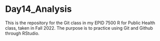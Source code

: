 
# Day14_Analysis

<!-- badges: start -->
<!-- badges: end -->

This is the repository for the Git class in my EPID 7500 R for Public Health class, taken in Fall 2022. The purpose is to practice using Git and Github through RStudio. 

